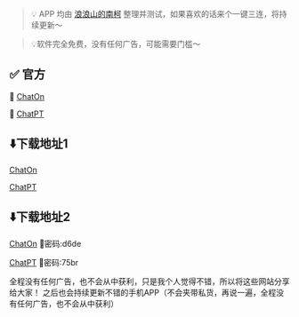 > 💡 APP 均由 [浪浪山的南柯](https://space.bilibili.com/2083768762) 整理并测试，如果喜欢的话来个一键三连，将持续更新～

> 💡软件完全免费，没有任何广告，可能需要门槛～

## ✅ 官方

🧗 [ChatOn](https://play.google.com/store/apps/details?id=ai.chat.gpt.bot&hl=zh_CN)

🧗 [ChatPT](https://play.google.com/store/apps/details?id=com.openchat.gpt3ai&hl=zh_CN)

## ⬇️下载地址1

[ChatOn](https://github.com/LangLangShanDeNanKe/mobile_chatgpt/releases/download/chatgpt/ChatOn_1.6.112.apk)

[ChatPT](https://github.com/LangLangShanDeNanKe/mobile_chatgpt/releases/download/chatgpt/ChatPT_2.1.2.apk)

## ⬇️下载地址2

[ChatOn](https://wwmd.lanzoum.com/iB2Rf0r2l94j) 🔐密码:d6de

[ChatPT](https://wwmd.lanzoum.com/ihrLj0r2l7ha) 🔐密码:75br

全程没有任何广告，也不会从中获利，只是我个人觉得不错，所以将这些网站分享给大家！ 之后也会持续更新不错的手机APP（不会夹带私货，再说一遍，全程没有任何广告，也不会从中获利）
